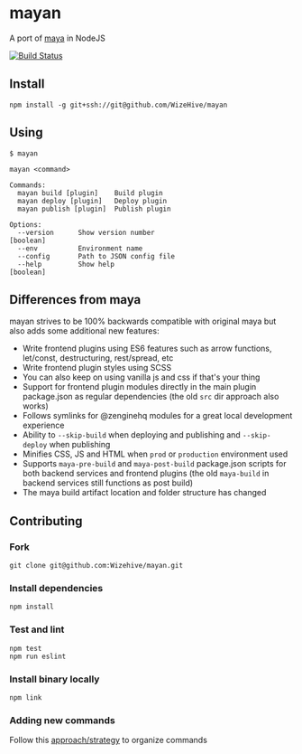 # mayan

A port of [maya](https://github.com/ZengineHQ/maya) in NodeJS

[![Build Status](https://drone.appsrv.com/api/badges/Wizehive/mayan/status.svg)](https://drone.appsrv.com/Wizehive/mayan)

## Install

```
npm install -g git+ssh://git@github.com/WizeHive/mayan
```

## Using

```
$ mayan

mayan <command>

Commands:
  mayan build [plugin]    Build plugin
  mayan deploy [plugin]   Deploy plugin
  mayan publish [plugin]  Publish plugin

Options:
  --version      Show version number                                   [boolean]
  --env          Environment name
  --config       Path to JSON config file
  --help         Show help                                             [boolean]

```

## Differences from maya

mayan strives to be 100% backwards compatible with original maya but also adds some additional new features:

- Write frontend plugins using ES6 features such as arrow functions, let/const, destructuring, rest/spread, etc
- Write frontend plugin styles using SCSS
- You can also keep on using vanilla js and css if that's your thing
- Support for frontend plugin modules directly in the main plugin package.json as regular dependencies (the old `src` dir approach also works)
- Follows symlinks for @zenginehq modules for a great local development experience
- Ability to `--skip-build` when deploying and publishing and `--skip-deploy` when publishing
- Minifies CSS, JS and HTML when `prod` or `production` environment used
- Supports `maya-pre-build` and `maya-post-build` package.json scripts for both backend services and frontend plugins (the old `maya-build` in backend services still functions as post build)
- The maya build artifact location and folder structure has changed

## Contributing


### Fork

```
git clone git@github.com:Wizehive/mayan.git
```

### Install dependencies

```
npm install
```

### Test and lint

```
npm test
npm run eslint
```

### Install binary locally

```
npm link
```

### Adding new commands

Follow this [approach/strategy](https://github.com/yargs/yargs/blob/master/docs/advanced.md#example-command-hierarchy-using-commanddir) to organize commands
